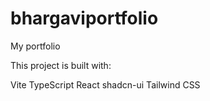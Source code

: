 # bhargaviportfolio
My portfolio

This project is built with:

Vite
TypeScript
React
shadcn-ui
Tailwind CSS
